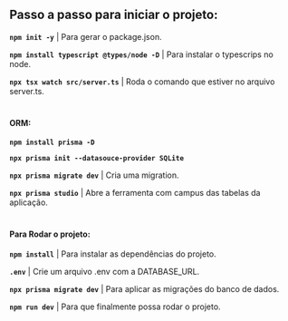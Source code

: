 ## Passo a passo para iniciar o projeto:

**`npm init -y`** | Para gerar o package.json.

**`npm install typescript @types/node -D`** | Para instalar o typescrips no node.

**`npx tsx watch src/server.ts`** | Roda o comando que estiver no arquivo server.ts.
#
#### ORM:  
**`npm install prisma -D`**

**`npx prisma init --datasouce-provider SQLite`**

**`npx prisma migrate dev`** | Cria uma migration.

**`npx prisma studio`** | Abre a ferramenta com campus das tabelas da aplicação.
#
#### Para Rodar o projeto:

**`npm install`** | Para instalar as dependências do projeto.

**`.env`** | Crie um arquivo .env com a DATABASE_URL.

**`npx prisma migrate dev`** | Para aplicar as migrações do banco de dados.

**`npm run dev`** | Para que finalmente possa rodar o projeto.